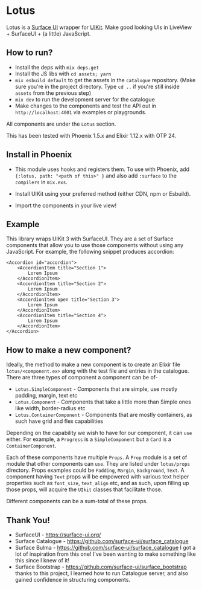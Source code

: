 # Lotus

Lotus is a [Surface UI](https://surface-ui.org/) wrapper for [UIKit](https://getuikit.com/). Make good looking UIs in LiveView + SurfaceUI + (a little) JavaScript.

## How to run?

* Install the deps with `mix deps.get`
* Install the JS libs with `cd assets; yarn`
* `mix esbuild default` to get the assets in the `catalogue` repository. (Make sure you're in the project directory. Type `cd ..` if you're still inside `assets` from the previous step)
* `mix dev` to run the development server for the catalogue
* Make changes to the components and test the API out in `http://localhost:4001` via examples or playgrounds.

All components are under the `Lotus` section.

This has been tested with Phoenix 1.5.x and Elixir 1.12.x with OTP 24.

## Install in Phoenix

* This module uses hooks and registers them. To use with Phoenix, add `{:lotus, path: "<path of this>" }` and also add `:surface` to the `compilers` in `mix.exs`.

* Install UIKit using your preferred method (either CDN, npm or Esbuild). 

* Import the components in your live view!

## Example

This library wraps UIKit 3 with SurfaceUI. They are a set of Surface components that allow you to use those components without using any JavaScript. For example, the following snippet produces accordion:

```
<Accordion id="accordion">
    <AccordionItem title="Section 1">
        Lorem Ipsum
    </AccordionItem>
    <AccordionItem title="Section 2">
        Lorem Ipsum
    </AccordionItem>
    <AccordionItem open title="Section 3">
        Lorem Ipsum
    </AccordionItem>
    <AccordionItem title="Section 4">
        Lorem Ipsum
    </AccordionItem>
</Accordion>
```

## How to make a new component?

Ideally, the method to make a new component is to create an Elixir file `lotus/<component.ex>` along with the test file and entries in the catalogue. There are three types of component a component can be of-

* `Lotus.SimpleComponent` - Components that are simple, use mostly padding, margin, text etc
* `Lotus.Component` - Components that take a little more than Simple ones like width, border-radius etc
* `Lotus.ContainerComponent` - Components that are mostly containers, as such have grid and flex capabilities

Depending on the capability we wish to have for our component, it can `use` either. For example, a `Progress` is a `SimpleComponent` but a `Card` is a `ContainerComponent`.

Each of these components have multiple `Props`. A `Prop` module is a set of module that other components can `use`. They are listed under `lotus/props` directory. Props examples could be `Padding`, `Margin`, `Background`, `Text`. A component having `Text` props will be empowered with various text helper properties such as `font_size`, `text_align` etc, and as such, upon filling up those props, will acquire the `UIkit` classes that facilitate those.

Different components can be a sum-total of these props.

## Thank You!

- SurfaceUI - https://surface-ui.org/
- Surface Catalogue - https://github.com/surface-ui/surface_catalogue
- Surface Bulma - https://github.com/surface-ui/surface_catalogue I got a lot of inspiration from this one! I've been wanting to make something like this since I knew of it!
- Surface Bootstrap - https://github.com/surface-ui/surface_bootstrap thanks to this project, I learned how to run Catalogue server, and also gained confidence in structuring components.

